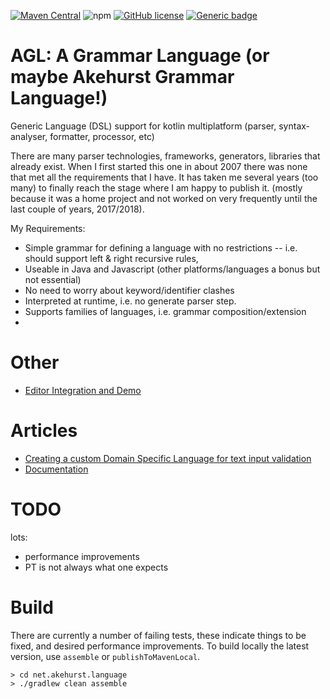 <!--
[![Build Status](https://travis-ci.org/dhakehurst/net.akehurst.language.svg?branch=master)](https://travisci.org/dhakehurst/net.akehurst.language)
-->
[![Maven Central](https://maven-badges.herokuapp.com/maven-central/net.akehurst.language/agl-processor/badge.svg?gav=true)](https://maven-badges.herokuapp.com/maven-central/net.akehurst.language/agl-processor)
![npm](https://img.shields.io/npm/v/net.akehurst.language-agl-processor)
[![GitHub license](https://img.shields.io/badge/license-Apache%20License%202.0-blue.svg?style=flat)](https://www.apache.org/licenses/LICENSE-2.0)
[![Generic badge](https://img.shields.io/badge/Kotlin-2.1.21-green)](https://kotlinlang.org/)

# AGL: A Grammar Language (or maybe Akehurst Grammar Language!)

Generic Language (DSL) support for kotlin multiplatform (parser, syntax-analyser, formatter, processor, etc)

There are many parser technologies, frameworks, generators, libraries
that already exist. When I first started this one in about 2007 there was none that
met all the requirements that I have. It has taken me several years (too many) to finally
reach the stage where I am happy to publish it. (mostly because it was a home project and not
worked on very frequently until the last couple of years, 2017/2018).

My Requirements:

 - Simple grammar for defining a language with no restrictions
 -- i.e. should support left & right recursive rules,
 - Useable in Java and Javascript (other platforms/languages a bonus but not essential)
 - No need to worry about keyword/identifier clashes
 - Interpreted at runtime, i.e. no generate parser step.
 - Supports families of languages, i.e. grammar composition/extension
 - 
 
# Other
 - [Editor Integration and Demo](https://github.com/dhakehurst/net.akehurst.language.editor)

# Articles

 - [Creating a custom Domain Specific Language for text input validation](https://medium.com/javascript-in-plain-english/agl-your-dsl-in-the-web-c9f54595691b)
 - [Documentation](https://medium.com/@dr.david.h.akehurst/a-kotlin-multi-platform-parser-usable-from-a-jvm-or-javascript-59e870832a79)

# TODO

lots:
 - performance improvements
 - PT is not always what one expects
 
# Build
There are currently a number of failing tests, these indicate things to be fixed, and desired performance improvements.
To build locally the latest version, use `assemble` or `publishToMavenLocal`.
```
> cd net.akehurst.language
> ./gradlew clean assemble
```
